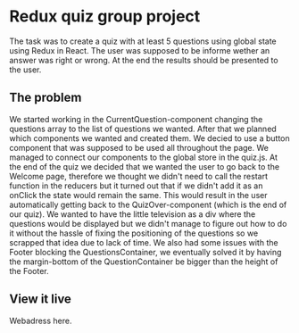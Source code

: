# Redux quiz group project

The task was to create a quiz with at least 5 questions using global state using Redux in React. The user was supposed to be informe wether an answer was right or wrong. At the end the results should be presented to the user.

## The problem

We started working in the CurrentQuestion-component changing the questions array to the list of questions we wanted. After that we planned which components we wanted and created them. We decied to use a button component that was supposed to be used all throughout the page. We managed to connect our components to the global store in the quiz.js. At the end of the quiz we decided that we wanted the user to go back to the Welcome page, therefore we thought we didn't need to call the restart function in the reducers but it turned out that if we didn't add it as an onClick the state would remain the same. This would result in the user automatically getting back to the QuizOver-component (which is the end of our quiz). We wanted to have the little television as a div where the questions would be displayed but we didn't manage to figure out how to do it without the hassle of fixing the positioning of the questions so we scrapped that idea due to lack of time. We also had some issues with the Footer blocking the QuestionsContainer, we eventually solved it by having the margin-bottom of the QuestionContainer be bigger than the height of the Footer.  

## View it live

Webadress here. 
